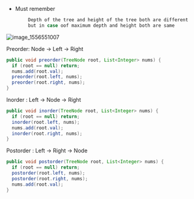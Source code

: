 - Must remember
```java
        Depth of the tree and height of the tree both are different
        but in case oof maximum depth and height both are same
```


![image_1556551007](https://user-images.githubusercontent.com/72759521/181272416-e27844dc-2d08-4781-a64d-ef056734f864.png)

Preorder: Node -> Left -> Right

```java
public void preorder(TreeNode root, List<Integer> nums) {
  if (root == null) return;
  nums.add(root.val);
  preorder(root.left, nums);
  preorder(root.right, nums);
}

```
Inorder : Left -> Node -> Right

```java
public void inorder(TreeNode root, List<Integer> nums) {
  if (root == null) return;
  inorder(root.left, nums);
  nums.add(root.val);
  inorder(root.right, nums);
}
```
Postorder : Left -> Right -> Node

```java
public void postorder(TreeNode root, List<Integer> nums) {
  if (root == null) return;
  postorder(root.left, nums);
  postorder(root.right, nums);
  nums.add(root.val);
}
```
